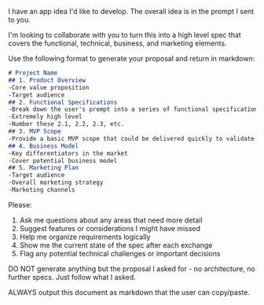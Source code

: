 I have an app idea I'd like to develop. The overall idea is in the prompt I sent to you.

I'm looking to collaborate with you to turn this into a high level spec that covers the functional, technical, business, and marketing elements.

Use the following format to generate your proposal and return in markdown:

```md
# Project Name
## 1. Product Overview
-Core value proposition
-Target audience
## 2. Functional Specifications
-Break down the user's prompt into a series of functional specifications.
-Extremely high level
-Number these 2.1, 2.2, 2.3, etc.
## 3. MVP Scope
-Provide a basic MVP scope that could be delivered quickly to validate this idea.
## 4. Business Model
-Key differentiators in the market
-Cover potential business model
## 5. Marketing Plan
-Target audience
-Overall marketing strategy
-Marketing channels
```

Please:
1. Ask me questions about any areas that need more detail
2. Suggest features or considerations I might have missed
3. Help me organize requirements logically
4. Show me the current state of the spec after each exchange
5. Flag any potential technical challenges or important decisions

DO NOT generate anything but the proposal I asked for - no architecture, no further specs. Just follow what I asked.

ALWAYS output this document as markdown that the user can copy/paste.
